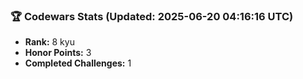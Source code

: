 ### 🏆 Codewars Stats (Updated: 2025-06-20 04:16:16 UTC)

- **Rank:** 8 kyu
- **Honor Points:** 3
- **Completed Challenges:** 1
